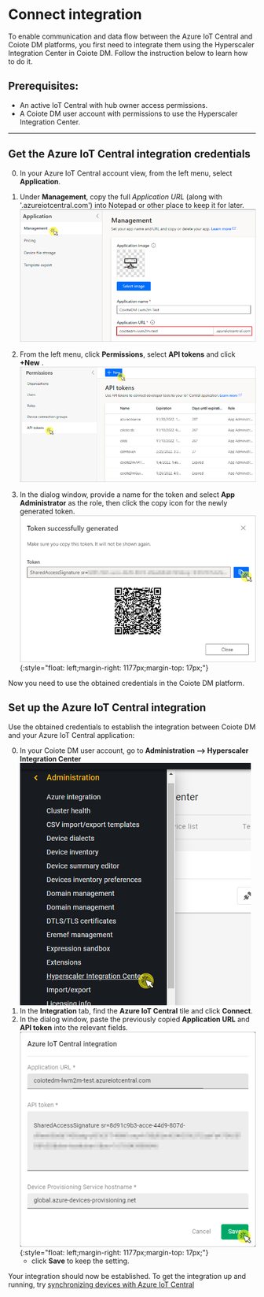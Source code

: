 # Connect integration

To enable communication and data flow between the Azure IoT Central and Coiote DM platforms, you first need to integrate them using the Hyperscaler Integration Center in Coiote DM. Follow the instruction below to learn how to do it.

## Prerequisites:

   - An active IoT Central with hub owner access permissions.
   - A Coiote DM user account with permissions to use the Hyperscaler Integration Center.
_______________
## Get the Azure IoT Central integration credentials

0. In your Azure IoT Central account view, from the left menu, select **Application**.
0. Under **Management**, copy the full *Application URL* (along with '.azureiotcentral.com') into Notepad or other place to keep it for later.
      ![IoT Central Application](images/azure_central_admin.png "IoT Central Application")

0. From the left menu, click **Permissions**, select **API tokens** and click **+New** .
    ![Azure IoT central API token generation](images/api_token.png "Azure IoT central API token generation")

0. In the dialog window, provide a name for the token and select **App Administrator** as the role, then click the copy icon for the newly generated token.
     ![token generated](images/generated_token.png "Generate token pop-up"){:style="float: left;margin-right: 1177px;margin-top: 17px;"}

  Now you need to use the obtained credentials in the Coiote DM platform.

## Set up the **Azure IoT Central** integration

Use the obtained credentials to establish the integration between Coiote DM and your Azure IoT Central application:

0. In your Coiote DM user account, go to **Administration --> Hyperscaler Integration Center**
    ![Hyperscaler Integration Center menu link](images/HIC_menu.png "Hyperscaler Integration Center menu link")
0. In the **Integration** tab, find the **Azure IoT Central** tile and click **Connect**.
0. In the dialog window, paste the previously copied **Application URL** and **API token** into the relevant fields.
  ![Setting up the integration](images/central_extension_setup.png "Setting up the Azure integration"){:style="float: left;margin-right: 1177px;margin-top: 17px;"}
      - click **Save** to keep the setting.

Your integration should now be established. To get the integration up and running, try [synchronizing devices with Azure IoT Central](Device_operations/Synchronize_devices_with_Azure_IoT_Central.md)
